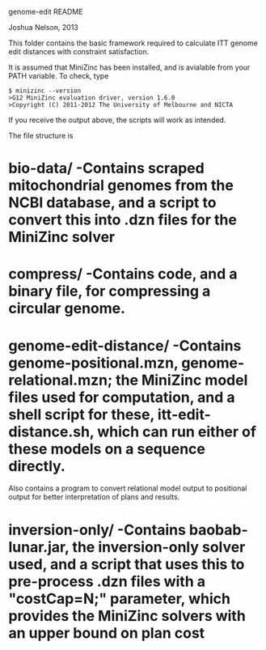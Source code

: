 genome-edit README

Joshua Nelson, 2013

This folder contains the basic framework required to calculate ITT genome edit distances with constraint satisfaction.

It is assumed that MiniZinc has been installed, and is avialable from your PATH variable. To check, type

    $ minizinc --version
    >G12 MiniZinc evaluation driver, version 1.6.0
    >Copyright (C) 2011-2012 The University of Melbourne and NICTA

If you receive the output above, the scripts will work as intended.

The file structure is
# bio-data/  -Contains scraped mitochondrial genomes from the NCBI database, and a script to convert this into .dzn files for the MiniZinc solver
    
# compress/  -Contains code, and a binary file, for compressing a circular genome.
    
# genome-edit-distance/  -Contains genome-positional.mzn, genome-relational.mzn; the MiniZinc model files used for computation, and a shell script for these, itt-edit-distance.sh, which can run either of these models on a sequence directly. 
Also contains a program to convert relational model output to positional output for better interpretation of plans and results.
                              
# inversion-only/  -Contains baobab-lunar.jar, the inversion-only solver used, and a script that uses this to pre-process .dzn files with a "costCap=N;" parameter, which provides the MiniZinc solvers with an upper bound on plan cost
